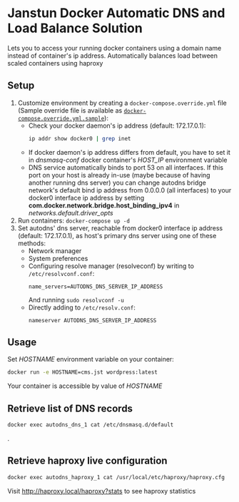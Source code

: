 # Janstun Docker Automatic DNS and Load Balance Solution
Lets you to access your running docker containers using a domain name instead of container's ip address. Automatically balances load between scaled containers using haproxy

## Setup
1. Customize environment by creating a `docker-compose.override.yml` file (Sample override file is available as [`docker-compose.override.yml.sample`](docker-compose.override.yml.sample)):
    * Check your docker daemon's ip address (default: 172.17.0.1):
        ```bash
        ip addr show docker0 | grep inet
        ```
    * If docker daemon's ip address differs from default, you have to set it in *dnsmasq-conf* docker container's *HOST_IP* environment variable
    * DNS service automatically binds to port 53 on all interfaces. If this port on your host is already in-use (maybe because of having another running dns server) you can change autodns bridge network's default bind ip address from 0.0.0.0 (all interfaces) to your docker0 interface ip address by setting **com.docker.network.bridge.host_binding_ipv4** in *networks.default.driver_opts*
2. Run containers: ```docker-compose up -d```
3. Set autodns' dns server, reachable from docker0 interface ip address (default: 172.17.0.1), as host's primary dns server using one of these methods:
    * Network manager
    * System preferences
    * Configuring resolve manager (resolveconf) by writing to `/etc/resolvconf.conf`:
        ```
        name_servers=AUTODNS_DNS_SERVER_IP_ADDRESS
        ```
        And running `sudo resolvconf -u`
    * Directly adding to `/etc/resolv.conf`:
         ```
         nameserver AUTODNS_DNS_SERVER_IP_ADDRESS
         ```

## Usage
Set *HOSTNAME* environment variable on your container:
```bash
docker run -e HOSTNAME=cms.jst wordpress:latest
```
Your container is accessible by value of *HOSTNAME*

## Retrieve list of DNS records
```bash
docker exec autodns_dns_1 cat /etc/dnsmasq.d/default
```
.
## Retrieve haproxy live configuration
```bash
docker exec autodns_haproxy_1 cat /usr/local/etc/haproxy/haproxy.cfg
```

Visit http://haproxy.local/haproxy?stats to see haproxy statistics
